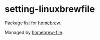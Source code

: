 # setting-linuxbrewfile

Package list for [homebrew](http://brew.sh/).

Managed by [homebrew-file](https://github.com/rcmdnk/homebrew-file).